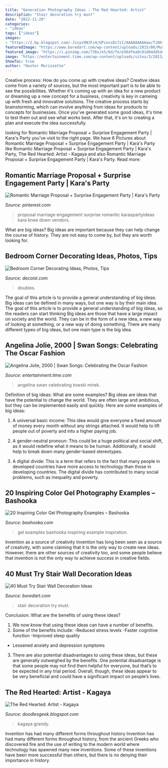 ```yaml
---
title: "Generation Photography Ideas : The Red Hearted: Artist"
description: "Stair decoration try must"
date: "2022-11-29"
categories:
- "ideas"
tags: ["ideas"]
images:
- "https://2.bp.blogspot.com/-Jixyv9NJFz4/UPzossDi7zI/AAAAAAAAAaw/TiNXiLhFA68/s1600/KAGAYA036.jpg"
featuredImage: "https://www.boredart.com/wp-content/uploads/2015/06/Must-Try-Stair-Wall-Decoration-Ideas-13.jpg"
featured_image: "https://i.pinimg.com/736x/e5/6d/fe/e56dfea0c81d84dd5d499dd9ea4ec59f.jpg"
image: "https://entertainment.time.com/wp-content/uploads/sites/3/2013/02/50741279.jpg?resize=720"
ShowToc: true
author: "Hunter Morissette"
---
```



Creative process: How do you come up with creative ideas?
Creative ideas come from a variety of sources, but the most important part is to be able to see the possibilities. Whether it's coming up with an idea for a new product or dreaming up a new concept for a business, creativity is key in cameing up with fresh and innovative solutions. The creative process starts by brainstorming, which can involve anything from ideas for products to concepts for businesses. Once you've generated some good ideas, it's time to test them out and see what works best. After that, it's on to creating a plan and execute the idea successfully.

	

		
looking for Romantic Marriage Proposal + Surprise Engagement Party | Kara&#039;s Party you've visit to the right page. We have 6 Pictures about Romantic Marriage Proposal + Surprise Engagement Party | Kara&#039;s Party like Romantic Marriage Proposal + Surprise Engagement Party | Kara&#039;s Party, The Red Hearted: Artist - Kagaya and also Romantic Marriage Proposal + Surprise Engagement Party | Kara&#039;s Party. Read more:
		
    
## Romantic Marriage Proposal + Surprise Engagement Party | Kara&#039;s Party

<img loading=lazy src="https://i.pinimg.com/736x/e5/6d/fe/e56dfea0c81d84dd5d499dd9ea4ec59f.jpg" onerror="this.onerror=null;this.src='https://tse3.mm.bing.net/th?id=OIP.u3ugjVPZgMqwnwau8OcagAHaK7&amp;pid=15.1';" alt="Romantic Marriage Proposal + Surprise Engagement Party | Kara&#039;s Party">

_Source: pinterest.com_

>proposal marriage engagement surprise romantic karaspartyideas kara knee down vendors. 

	

What are big ideas?
Big ideas are important because they can help change the course of history. They are not easy to come by, but they are worth looking for.

    
## Bedroom Corner Decorating Ideas, Photos, Tips

<img loading=lazy src="https://cdn.decoist.com/wp-content/uploads/2014/07/Beautiful-corner-bookshelf-in-the-bedroom-doubles-as-a-wonderful-display.jpg" onerror="this.onerror=null;this.src='https://tse2.mm.bing.net/th?id=OIP.h7eANyTtunm7vXmu5hHfZQHaFh&amp;pid=15.1';" alt="Bedroom Corner Decorating Ideas, Photos, Tips">

_Source: decoist.com_

>doubles. 

	

The goal of this article is to provide a general understanding of big ideas. Big ideas can be defined in many ways, but one way is by their main idea. The goal of this article is to provide a general understanding of big ideas, so the readers can start thinking
Big ideas are those that have a large impact on society and the world. They can be in the form of a new idea, a new way of looking at something, or a new way of doing something. There are many different types of big ideas, but one main type is the big idea.

    
## Angelina Jolie, 2000 | Swan Songs: Celebrating The Oscar Fashion

<img loading=lazy src="https://entertainment.time.com/wp-content/uploads/sites/3/2013/02/50741279.jpg?resize=720" onerror="this.onerror=null;this.src='https://tse3.mm.bing.net/th?id=OIP.p90UHcqfhSe_JTgRNmg9wQHaLP&amp;pid=15.1';" alt="Angelina Jolie, 2000 | Swan Songs: Celebrating the Oscar Fashion">

_Source: entertainment.time.com_

>angelina swan celebrating towski mirek. 

	

Definition of big ideas: What are some examples?
Big ideas are ideas that have the potential to change the world. They are often large and ambitious, but they can be implemented easily and quickly. Here are some examples of big ideas:
1. A universal basic income: This idea would give everyone a fixed amount of money every month without any strings attached. It would help to lift people out of poverty and into a higher paying job.

2. A gender-neutral pronoun: This could be a huge political and social shift, as it would redefine what it means to be human. Additionally, it would help to break down many gender-based stereotypes.

3. A digital divide: This is a term that refers to the fact that many people in developed countries have more access to technology than those in developing countries. The digital divide has contributed to many social problems, such as inequality and poverty.

    
## 20 Inspiring Color Gel Photography Examples – Bashooka

<img loading=lazy src="https://bashooka.com/wp-content/uploads/2019/01/color-gel-photography-example-19.jpg" onerror="this.onerror=null;this.src='https://tse1.mm.bing.net/th?id=OIP.vr0m1XNrNYl9SuC6ME9FXgHaLH&amp;pid=15.1';" alt="20 Inspiring Color Gel Photography Examples – Bashooka">

_Source: bashooka.com_

>gel examples bashooka inspiring example inspiration. 

	

Invention as a source of creativity
Invention has long been seen as a source of creativity, with some claiming that it is the only way to create new ideas. However, there are other sources of creativity too, and some people believe that invention is not the only way to achieve success in creative fields.

    
## 40 Must Try Stair Wall Decoration Ideas

<img loading=lazy src="https://www.boredart.com/wp-content/uploads/2015/06/Must-Try-Stair-Wall-Decoration-Ideas-13.jpg" onerror="this.onerror=null;this.src='https://tse3.mm.bing.net/th?id=OIP.VyIhiaRSULQnjNZJY_sw2wHaLB&amp;pid=15.1';" alt="40 Must Try Stair Wall Decoration Ideas">

_Source: boredart.com_

>stair decoration try must. 

	

Conclusion: What are the benefits of using these ideas?
1. We now know that using these ideas can have a number of benefits.
2. Some of the benefits include: 
-Reduced stress levels 
-Faster cognitive function 
-Improved sleep quality 
- Lessened anxiety and depression symptoms 
3. There are also potential disadvantages to using these ideas, but these are generally outweighed by the benefits. One potential disadvantage is that some people may not find them helpful for everyone, but that’s to be expected in any trial period. Overall, though, these ideas appear to be very beneficial and could have a significant impact on people’s lives.

    
## The Red Hearted: Artist - Kagaya

<img loading=lazy src="https://2.bp.blogspot.com/-Jixyv9NJFz4/UPzossDi7zI/AAAAAAAAAaw/TiNXiLhFA68/s1600/KAGAYA036.jpg" onerror="this.onerror=null;this.src='https://tse4.mm.bing.net/th?id=OIP.2J8GKN25GJNcM-y3RgUlTgHaJ4&amp;pid=15.1';" alt="The Red Hearted: Artist - Kagaya">

_Source: doodlesgeek.blogspot.com_

>kagaya grandy. 

	

Invention has had many different forms throughout history
Invention has had many different forms throughout history, from the ancient Greeks who discovered fire and the use of writing to the modern world where technology has spawned many new inventions. Some of these inventions have been more successful than others, but there is no denying their importance in history.

